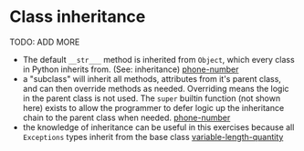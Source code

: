 # Class inheritance

TODO: ADD MORE

- The default `__str___` method is inherited from `Object`, which every class in Python inherits from. (See: inheritance) [phone-number](../exercise-concepts/phone-number.md)
- a "subclass" will inherit all methods, attributes from it's parent class, and can then override methods as needed. Overriding means the logic in the parent class is not used. The `super` builtin function (not shown here) exists to allow the programmer to defer logic up the inheritance chain to the parent class when needed. [phone-number](../exercise-concepts/phone-number.md)
- the knowledge of inheritance can be useful in this exercises because all `Exceptions` types inherit from the base class [variable-length-quantity](../exercise-concepts/variable-length-quantity.md)
